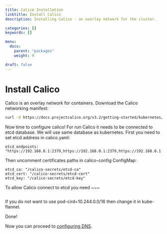 ```yaml
---
title: Calico Installation
linktitle: Install Calico
description: Installing Calico - an overlay network for the cluster.

categories: []
keywords: []

menu:
  docs:
    parent: "packages"
    weight: 9

draft: false
---
```


# Install Calico

Calico is an overlay network for containers. Download the Calico networking manifest:

```bash
curl -O https://docs.projectcalico.org/v3.2/getting-started/kubernetes/installation/hosted/calico.yaml
```

Now time to configure calico!
For run Calico it needs to be connected to etcd database. We will use same database as kubernetes. First you need to set etcd address in calico.yaml:
```
etcd_endpoints: "https://192.168.0.1:2379,https://192.168.0.1:2379,https://192.168.0.1:2379"
```
Then uncomment certificates paths in calico-config ConfigMap:
```
etcd_ca: "/calico-secrets/etcd-ca"
etcd_cert: "/calico-secrets/etcd-cert"
etcd_key: "/calico-secrets/etcd-key"
```
To allow Calico connect to etcd you need ~~~
```
```
If you do not want to use pod-cird=10.244.0.0/16 then change it in kube-flannel.  

Done!

Now you can proceed to [configuring DNS](/installation/packages/9dns).
